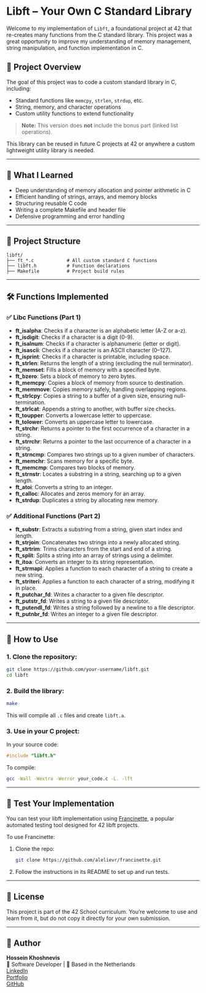 # Libft – Your Own C Standard Library

Welcome to my implementation of `Libft`, a foundational project at 42 that re-creates many functions from the C standard library. This project was a great opportunity to improve my understanding of memory management, string manipulation, and function implementation in C.

## 🚀 Project Overview

The goal of this project was to code a custom standard library in C, including:
- Standard functions like `memcpy`, `strlen`, `strdup`, etc.
- String, memory, and character operations
- Custom utility functions to extend functionality

> **Note:** This version does **not** include the bonus part (linked list operations).

This library can be reused in future C projects at 42 or anywhere a custom lightweight utility library is needed.

---

## 🧠 What I Learned

- Deep understanding of memory allocation and pointer arithmetic in C  
- Efficient handling of strings, arrays, and memory blocks  
- Structuring reusable C code  
- Writing a complete Makefile and header file  
- Defensive programming and error handling  

---

## 📁 Project Structure

```
libft/
├── ft_*.c            # All custom standard C functions
├── libft.h           # Function declarations
├── Makefile          # Project build rules
```

---

## 🛠️ Functions Implemented

### ✅ Libc Functions (Part 1)

- **ft_isalpha**: Checks if a character is an alphabetic letter (A-Z or a-z).
- **ft_isdigit**: Checks if a character is a digit (0-9).
- **ft_isalnum**: Checks if a character is alphanumeric (letter or digit).
- **ft_isascii**: Checks if a character is an ASCII character (0–127).
- **ft_isprint**: Checks if a character is printable, including space.
- **ft_strlen**: Returns the length of a string (excluding the null terminator).
- **ft_memset**: Fills a block of memory with a specified byte.
- **ft_bzero**: Sets a block of memory to zero bytes.
- **ft_memcpy**: Copies a block of memory from source to destination.
- **ft_memmove**: Copies memory safely, handling overlapping regions.
- **ft_strlcpy**: Copies a string to a buffer of a given size, ensuring null-termination.
- **ft_strlcat**: Appends a string to another, with buffer size checks.
- **ft_toupper**: Converts a lowercase letter to uppercase.
- **ft_tolower**: Converts an uppercase letter to lowercase.
- **ft_strchr**: Returns a pointer to the first occurrence of a character in a string.
- **ft_strrchr**: Returns a pointer to the last occurrence of a character in a string.
- **ft_strncmp**: Compares two strings up to a given number of characters.
- **ft_memchr**: Scans memory for a specific byte.
- **ft_memcmp**: Compares two blocks of memory.
- **ft_strnstr**: Locates a substring in a string, searching up to a given length.
- **ft_atoi**: Converts a string to an integer.
- **ft_calloc**: Allocates and zeros memory for an array.
- **ft_strdup**: Duplicates a string by allocating new memory.

### ✅ Additional Functions (Part 2)

- **ft_substr**: Extracts a substring from a string, given start index and length.
- **ft_strjoin**: Concatenates two strings into a newly allocated string.
- **ft_strtrim**: Trims characters from the start and end of a string.
- **ft_split**: Splits a string into an array of strings using a delimiter.
- **ft_itoa**: Converts an integer to its string representation.
- **ft_strmapi**: Applies a function to each character of a string to create a new string.
- **ft_striteri**: Applies a function to each character of a string, modifying it in place.
- **ft_putchar_fd**: Writes a character to a given file descriptor.
- **ft_putstr_fd**: Writes a string to a given file descriptor.
- **ft_putendl_fd**: Writes a string followed by a newline to a file descriptor.
- **ft_putnbr_fd**: Writes an integer to a given file descriptor.

---

## 🧪 How to Use

### 1. Clone the repository:
```bash
git clone https://github.com/your-username/libft.git
cd libft
```

### 2. Build the library:
```bash
make
```
This will compile all `.c` files and create `libft.a`.

### 3. Use in your C project:
In your source code:
```c
#include "libft.h"
```

To compile:
```bash
gcc -Wall -Wextra -Werror your_code.c -L. -lft
```

---

## 🧪 Test Your Implementation

You can test your libft implementation using [Francinette](https://github.com/xicodomingues/francinette), a popular automated testing tool designed for 42 libft projects.

To use Francinette:

1. Clone the repo:
   ```bash
   git clone https://github.com/alelievr/francinette.git
   ```
2. Follow the instructions in its README to set up and run tests.

---

## 🧾 License

This project is part of the 42 School curriculum. You’re welcome to use and learn from it, but do not copy it directly for your own submission.

---

## 👤 Author

**Hossein Khoshnevis**  
🧠 Software Developer | 📍 Based in the Netherlands  
[LinkedIn](https://www.linkedin.com/in/hossein-khoshnevis)  
[Portfolio](https://hosseinkhoshnevis.vercel.app/)  
[GitHub](https://github.com/hosseinkhoshnevis94)
